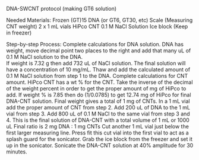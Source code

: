 DNA-SWCNT protocol (making GT6 solution)

Needed Materials: 
Frozen (GT)15 DNA (or GT6, GT30, etc) 
Scale (Measuring CNT weight) 
2 x 1 mL vials 
HiPco CNT 
0.1 M NaCl Solution 
Ice block (Keep in freezer) 
 
Step-by-step Process: 
Complete calculations for DNA solution. 
DNA has weight, move decimal point two places to the right and add that many uL of 0.1 M NaCl solution to the DNA.  
If weight is 7.32 g then add 732 uL of NaCl solution. 
The final solution will have a concentration of 10 mg/mL. 
Thaw and add the calculated amount of 0.1 M NaCl solution from step 1 to the DNA. 
Complete calculations for CNT amount. 
HiPco CNT has a wt % for the CNT. 
Take the inverse of the decimal of the weight percent in order to get the proper amount of mg of HiPco to add. 
If weight % is 7.85 then do (1/0.0785) to get 12.74 mg of HiPco for final DNA-CNT solution. 
Final weight gives a total of 1 mg of CNTs. 
In a 1 mL vial add the proper amount of CNT from step 2. 
Add 200 uL of DNA to the 1 mL vial from step 3. 
Add 800 uL of 0.1 M NaCl to the same vial from step 3 and 4. 
This is the final solution of DNA-CNT with a total volume of 1 mL or 1000 uL 
Final ratio is 2 mg DNA : 1 mg CNTs 
Cut another 1 mL vial just below the first larger measuring line. 
Press fit this cut vial into the first vial to act as a splash guard for the sonicator. 
Grab the ice block from the freezer and set it up in the sonicator. 
Sonicate the DNA-CNT solution at 40% amplitude for 30 minutes. 
